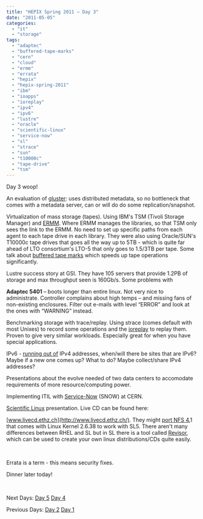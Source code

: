 ```yaml
---
title: "HEPIX Spring 2011 – Day 3"
date: "2011-05-05"
categories: 
  - "it"
  - "storage"
tags: 
  - "adaptec"
  - "buffered-tape-marks"
  - "cern"
  - "cloud"
  - "ermm"
  - "errata"
  - "hepix"
  - "hepix-spring-2011"
  - "ibm"
  - "ioapps"
  - "ioreplay"
  - "ipv4"
  - "ipv6"
  - "lustre"
  - "oracle"
  - "scientific-linux"
  - "service-now"
  - "sl"
  - "strace"
  - "sun"
  - "t10000c"
  - "tape-drive"
  - "tsm"
---
```


Day 3 woop!

An evaluation of [gluster](http://www.gluster.org/ "gluster.org"): uses distributed metadata, so no bottleneck that comes with a metadata server, can or will do do some replication/snapshot.

Virtualization of mass storage (tapes). Using IBM's TSM (Tivoli Storage Manager) and [ERMM](http://www-935.ibm.com/services/de/igs/pdf/br-stor-enterprise-remove-mm-en.pdf "links to pdf on ibm.com"). Where ERMM manages the libraries, so that TSM only sees the link to the ERMM. No need to set up specific paths from each agent to each tape drive in each library. They were also using Oracle/SUN's T10000c tape drives that goes all the way up to 5TB - which is quite far ahead of LTO consortium's LTO-5 that only goes to 1.5/3TB per tape. Some talk about [buffered tape marks](http://publib.boulder.ibm.com/infocenter/zos/v1r10/index.jsp?topic=/com.ibm.zos.r10.idad500/buftms.htm "on boulder.ibm.com") which speeds up tape operations significantly.

Lustre success story at GSI. They have 105 servers that provide 1.2PB of storage and max throughput seen is 160Gb/s. Some problems with

**Adaptec 5401** – boots longer than entire linux. Not very nice to administrate. Controller complains about high temps – and missing fans of non-existing enclosures. Filter out e-mails with level “ERROR” and look at the ones with “WARNING” instead.

Benchmarking storage with trace/replay. Using strace (comes default with most Unixes) to record some operations and the [ioreplay](http://code.google.com/p/ioapps "ioapps on google code") to replay them. Proven to give very similar workloads. Especially great for when you have special applications.

IPv6 - [running out of](http://www.potaroo.net/tools/ipv4/ "clear") IPv4 addresses, when/will there be sites that are IPv6? Maybe if a new one comes up? What to do? Maybe collect/share IPv4 addresses?

Presentations about the evolve needed of two data centers to accomodate requirements of more resource/computing power.

Implementing ITIL with [Service-Now](http://www.service-now.com/ "service-now") (SNOW) at CERN.

[Scientific Linux](http://www.scientificlinux.org/ ".org") presentation. Live CD can be found here:

[www.livecd.ethz.ch](http://www.livecd.ethz.ch/). They might [port NFS 4.](http://pnfs.com/ "pnfs.com")1 that comes with Linux Kernel 2.6.38 to work with SL5. There aren't many differences between RHEL and SL but in SL there is a tool called [Revisor](https://www.scientificlinux.org/distributions/6x/build/sites "howto"), which can be used to create your own linux distributions/CDs quite easily.

 

Errata is a term - this means security fixes.

Dinner later today!

 

Next Days: [Day 5](http://www.guldmyr.com/blog/hepix-spring-2011-%e2%80%93-day-5/ "day5") [Day 4](http://www.guldmyr.com/blog/hepix-spring-2011-day-4/ "day4")

Previous Days: [Day 2](http://www.guldmyr.com/blog/hepix-spring-2011-%e2%80%93-day-2/ "day2") [Day 1](http://www.guldmyr.com/blog/hepix-spring-2011-day-1/ "day1")
